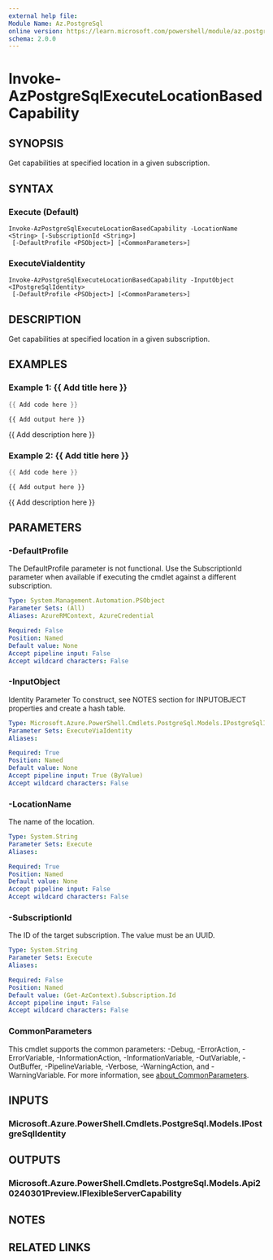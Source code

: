 ```yaml
---
external help file:
Module Name: Az.PostgreSql
online version: https://learn.microsoft.com/powershell/module/az.postgresql/invoke-azpostgresqlexecutelocationbasedcapability
schema: 2.0.0
---
```


# Invoke-AzPostgreSqlExecuteLocationBasedCapability

## SYNOPSIS
Get capabilities at specified location in a given subscription.

## SYNTAX

### Execute (Default)
```
Invoke-AzPostgreSqlExecuteLocationBasedCapability -LocationName <String> [-SubscriptionId <String>]
 [-DefaultProfile <PSObject>] [<CommonParameters>]
```

### ExecuteViaIdentity
```
Invoke-AzPostgreSqlExecuteLocationBasedCapability -InputObject <IPostgreSqlIdentity>
 [-DefaultProfile <PSObject>] [<CommonParameters>]
```

## DESCRIPTION
Get capabilities at specified location in a given subscription.

## EXAMPLES

### Example 1: {{ Add title here }}
```powershell
{{ Add code here }}
```

```output
{{ Add output here }}
```

{{ Add description here }}

### Example 2: {{ Add title here }}
```powershell
{{ Add code here }}
```

```output
{{ Add output here }}
```

{{ Add description here }}

## PARAMETERS

### -DefaultProfile
The DefaultProfile parameter is not functional.
Use the SubscriptionId parameter when available if executing the cmdlet against a different subscription.

```yaml
Type: System.Management.Automation.PSObject
Parameter Sets: (All)
Aliases: AzureRMContext, AzureCredential

Required: False
Position: Named
Default value: None
Accept pipeline input: False
Accept wildcard characters: False
```

### -InputObject
Identity Parameter
To construct, see NOTES section for INPUTOBJECT properties and create a hash table.

```yaml
Type: Microsoft.Azure.PowerShell.Cmdlets.PostgreSql.Models.IPostgreSqlIdentity
Parameter Sets: ExecuteViaIdentity
Aliases:

Required: True
Position: Named
Default value: None
Accept pipeline input: True (ByValue)
Accept wildcard characters: False
```

### -LocationName
The name of the location.

```yaml
Type: System.String
Parameter Sets: Execute
Aliases:

Required: True
Position: Named
Default value: None
Accept pipeline input: False
Accept wildcard characters: False
```

### -SubscriptionId
The ID of the target subscription.
The value must be an UUID.

```yaml
Type: System.String
Parameter Sets: Execute
Aliases:

Required: False
Position: Named
Default value: (Get-AzContext).Subscription.Id
Accept pipeline input: False
Accept wildcard characters: False
```

### CommonParameters
This cmdlet supports the common parameters: -Debug, -ErrorAction, -ErrorVariable, -InformationAction, -InformationVariable, -OutVariable, -OutBuffer, -PipelineVariable, -Verbose, -WarningAction, and -WarningVariable. For more information, see [about_CommonParameters](http://go.microsoft.com/fwlink/?LinkID=113216).

## INPUTS

### Microsoft.Azure.PowerShell.Cmdlets.PostgreSql.Models.IPostgreSqlIdentity

## OUTPUTS

### Microsoft.Azure.PowerShell.Cmdlets.PostgreSql.Models.Api20240301Preview.IFlexibleServerCapability

## NOTES

## RELATED LINKS

